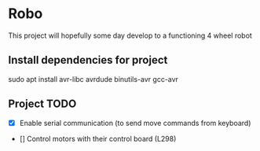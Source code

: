 # Robo

This project will hopefully some day develop to a functioning 4 wheel robot

## Install dependencies for project

sudo apt install avr-libc avrdude binutils-avr gcc-avr

## Project TODO

- [x] Enable serial communication (to send move commands from keyboard)
- [] Control motors with their control board (L298)
